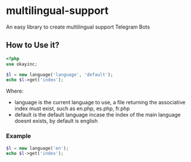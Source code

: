 # multilingual-support
An easy library to create multilingual support Telegram Bots

## How to Use it?

```php
<?php
use okayinc;

$l = new language('language', 'default');
echo $l->get('index');
```
Where:
* language is the current language to use, a file returning the associative index must exist, such as en.php, es.php, fr.php
* default is the default language incase the index of the main language doesnt exists, by default is english

### Example
```php
$l = new language('en');
echo $l->get('index');
```
